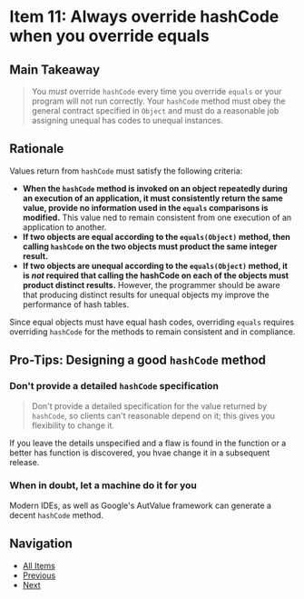 # Item 11: Always override hashCode when you override equals

## Main Takeaway

> You _must_ override `hashCode` every time you override `equals` or your program will not run correctly. Your `hashCode` method must obey the general contract specified in `Object` and must do a reasonable job assigning unequal has codes to unequal instances.

## Rationale

Values return from `hashCode` must satisfy the following criteria:

- **When the `hashCode` method is invoked on an object repeatedly during an execution of an application, it must consistently return the same value, provide no information used in the `equals` comparisons is modified.** This value ned to remain consistent from one execution of an application to another.
- **If two objects are equal according to the `equals(Object)` method, then calling `hashCode` on the two objects must product the same integer result.**
- **If two objects are unequal according to the `equals(Object)` method, it is _not_ required that calling the hashCode on each of the objects must product distinct results.** However, the programmer should be aware that producing distinct results for unequal objects my improve the performance of hash tables.

Since equal objects must have equal hash codes, overriding `equals` requires overriding `hashCode` for the methods to remain consistent and in compliance.

## Pro-Tips: Designing a good  `hashCode` method

### Don't provide a detailed `hashCode` specification

> Don't provide a detailed specification for the value returned by `hashCode`, so clients can't reasonable depend on it; this gives you flexibility to change it.

If you leave the details unspecified and a flaw is found in the function or a better has function is discovered, you hvae change it in a subsequent release.

### When in doubt, let a machine do it for you

Modern IDEs, as well as Google's AutValue framework can generate a decent `hashCode` method.

## Navigation

- [All Items](../README.md#items)
- [Previous](item-10.md)
- [Next](item-12.md)
